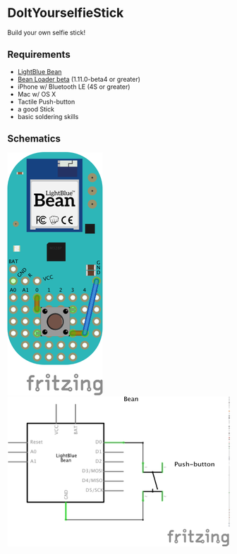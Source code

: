 # DoItYourselfieStick

Build your own selfie stick!



## Requirements

- [LightBlue Bean](https://punchthrough.com/bean)
- [Bean Loader beta](https://punchthrough.atlassian.net/wiki/display/PREL/Beta+Releases) (1.11.0-beta4 or greater)
- iPhone w/ Bluetooth LE (4S or greater)
- Mac w/ OS X
- Tactile Push-button
- a good Stick
- basic soldering skills

## Schematics
![](schematic_bb.png?raw=true)
![](schematic_schem.png?raw=true)
